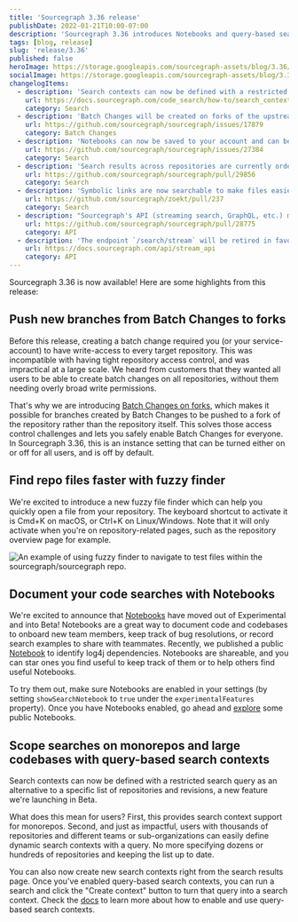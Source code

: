 ```yaml
---
title: 'Sourcegraph 3.36 release'
publishDate: 2022-01-21T10:00-07:00
description: 'Sourcegraph 3.36 introduces Notebooks and query-based search contexts in Beta, a new file fuzzy finder, and the ability to push branches from Batch Changes to forks.'
tags: [blog, release]
slug: 'release/3.36'
published: false
heroImage: https://storage.googleapis.com/sourcegraph-assets/blog/3.36/sourcegraph-3-36-release.png
socialImage: https://storage.googleapis.com/sourcegraph-assets/blog/3.36/sourcegraph-3-36-release.png
changelogItems:
  - description: 'Search contexts can now be defined with a restricted search query, allowing them to be used for subsections of monorepos or selective groupings of repos. Allowed filters: `repo`, `rev`, `file`, `lang`, `case`, `fork`, `visibility`. `OR`, `AND` expressions are also allowed. This is a `Beta` feature and may change in following releases.'
    url: https://docs.sourcegraph.com/code_search/how-to/search_contexts#beta-query-based-search-contexts
    category: Search
  - description: 'Batch Changes will be created on forks of the upstream repository if the new `batchChanges.enforceForks` site setting is enabled, allowing users with restricted repository access to take advantage of Batch Changes.'
    url: https://github.com/sourcegraph/sourcegraph/issues/17879
    category: Batch Changes
  - description: 'Notebooks can now be saved to your account and can be shared via a unique URL. We support two visibility modes: private (only the creator can view the notebook) and public (everyone can view the notebook). This is a `Beta` feature and may change in following releases.'
    url: https://github.com/sourcegraph/sourcegraph/issues/27384
    category: Search
  - description: 'Search results across repositories are currently ordered by repository rank to make results more relevant. By default the rank is the number of stars a repository has. Administrators can now control how their repositories are ranked and inflate the rank of a repository via `experimentalFeatures.ranking.repoScores`. If you notice increased latency in results, you can disable this feature by setting `experimentalFeatures.ranking.maxReorderQueueSize` to 0.'
    url: https://github.com/sourcegraph/sourcegraph/pull/29856
    category: Search
  - description: 'Symbolic links are now searchable to make files easier to find. Previously it was possible to navigate to symbolic links in the repository tree view, however the symbolic links were ignored during searches.'
    url: https://github.com/sourcegraph/zoekt/pull/237
    category: Search
  - description: "Sourcegraph's API (streaming search, GraphQL, etc.) may now be used from any domain when using an access token for authentication, or with no authentication in the case of Sourcegraph.com. This enables customers to use their Sourcegraph instance's APIs in new ways, such as calling them via web applications."
    url: https://github.com/sourcegraph/sourcegraph/pull/28775
    category: API
  - description: 'The endpoint `/search/stream` will be retired in favor of `/.api/search/stream`. This requires no action unless you have developed custom code against `/search/stream`. We will support both endpoints for a short period of time before removing `/search/stream`. Please refer to the documentation for more information.'
    url: https://docs.sourcegraph.com/api/stream_api
    category: API
---
```


Sourcegraph 3.36 is now available! Here are some highlights from this release:

## Push new branches from Batch Changes to forks

Before this release, creating a batch change required you (or your service-account) to have write-access to every target repository. This was incompatible with having tight repository access control, and was impractical at a large scale. We heard from customers that they wanted all users to be able to create batch changes on all repositories, without them needing overly broad write permissions.

That's why we are introducing [Batch Changes on forks](https://docs.sourcegraph.com/admin/config/batch_changes#forks), which makes it possible for branches created by Batch Changes to be pushed to a fork of the repository rather than the repository itself. This solves those access control challenges and lets you safely enable Batch Changes for everyone. In Sourcegraph 3.36, this is an instance setting that can be turned either on or off for all users, and is off by default.

## Find repo files faster with fuzzy finder

We're excited to introduce a new fuzzy file finder which can help you quickly open a file from your repository. The keyboard shortcut to activate it is Cmd+K on macOS, or Ctrl+K on Linux/Windows. Note that it will only activate when you're on repository-related pages, such as the repository overview page for example.

<img class="blog-image" title="Fuzzy finder" alt="An example of using fuzzy finder to navigate to test files within the sourcegraph/sourcegraph repo." src="https://storage.googleapis.com/sourcegraph-assets/blog/3.36/fuzzyfinder.gif">

## Document your code searches with Notebooks

We're excited to announce that [Notebooks](https://sourcegraph.com/notebooks) have moved out of Experimental and into Beta! Notebooks are a great way to document code and codebases to onboard new team members, keep track of bug resolutions, or record search examples to share with teammates. Recently, we published a public [Notebook](https://sourcegraph.com/notebooks/Tm90ZWJvb2s6MQ==) to identify log4j dependencies. Notebooks are shareable, and you can star ones you find useful to keep track of them or to help others find useful Notebooks.

To try them out, make sure Notebooks are enabled in your settings (by setting `showSearchNotebook` to `true` under the `experimentalFeatures` property). Once you have Notebooks enabled, go ahead and [explore](https://sourcegraph.com/notebooks?tab=explore) some public Notebooks.

## Scope searches on monorepos and large codebases with query-based search contexts

Search contexts can now be defined with a restricted search query as an alternative to a specific list of repositories and revisions, a new feature we're launching in Beta.

What does this mean for users? First, this provides search context support for monorepos. Second, and just as impactful, users with thousands of repositories and different teams or sub-organizations can easily define dynamic search contexts with a query. No more specifying dozens or hundreds of repositories and keeping the list up to date.

You can also now create new search contexts right from the search results page. Once you've enabled query-based search contexts, you can run a search and click the "Create context" button to turn that query into a search context. Check the [docs](https://docs.sourcegraph.com/code_search/how-to/search_contexts#beta-query-based-search-contexts) to learn more about how to enable and use query-based search contexts.
